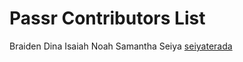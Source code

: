 # Passr Contributors List

Braiden 
Dina
Isaiah
Noah
Samantha
Seiya [seiyaterada](https://github.com/seiyaterada/)

